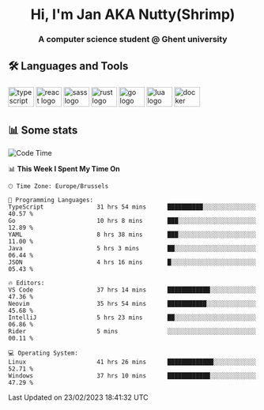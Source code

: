 <h1 align="center">Hi, I'm Jan AKA Nutty(Shrimp)</h1>
<h3 align="center">A computer science student @ Ghent university</h3>

<h2 align="left">🛠️ Languages and Tools</h2>

###

<div align="left">
  <img src="https://cdn.jsdelivr.net/gh/devicons/devicon/icons/typescript/typescript-original.svg" height="40" width="52" alt="typescript logo"  />
  <img src="https://cdn.jsdelivr.net/gh/devicons/devicon/icons/react/react-original.svg" height="40" width="52" alt="react logo"  />
  <img src="https://cdn.jsdelivr.net/gh/devicons/devicon/icons/sass/sass-original.svg" height="40" width="52" alt="sass logo"  />
  <img src="https://cdn.jsdelivr.net/gh/devicons/devicon/icons/rust/rust-plain.svg" height="40" width="52" alt="rust logo"  />
  <img src="https://cdn.jsdelivr.net/gh/devicons/devicon/icons/go/go-original.svg" height="40" width="52" alt="go logo"  />
  <img src="https://cdn.jsdelivr.net/gh/devicons/devicon/icons/lua/lua-original.svg" height="40" width="52" alt="lua logo"  />
  <img src="https://cdn.jsdelivr.net/gh/devicons/devicon/icons/docker/docker-original.svg" height="40" width="52" alt="docker logo"  />
</div>

<h2>📊 Some stats</h2>

<!--START_SECTION:waka-->
![Code Time](http://img.shields.io/badge/Code%20Time-2%2C692%20hrs%207%20mins-blue)

📊 **This Week I Spent My Time On** 

```text
🕑︎ Time Zone: Europe/Brussels

💬 Programming Languages: 
TypeScript               31 hrs 54 mins      ██████████░░░░░░░░░░░░░░░   40.57 % 
Go                       10 hrs 8 mins       ███░░░░░░░░░░░░░░░░░░░░░░   12.89 % 
YAML                     8 hrs 38 mins       ███░░░░░░░░░░░░░░░░░░░░░░   11.00 % 
Java                     5 hrs 3 mins        ██░░░░░░░░░░░░░░░░░░░░░░░   06.44 % 
JSON                     4 hrs 16 mins       █░░░░░░░░░░░░░░░░░░░░░░░░   05.43 % 

🔥 Editors: 
VS Code                  37 hrs 14 mins      ████████████░░░░░░░░░░░░░   47.36 % 
Neovim                   35 hrs 54 mins      ███████████░░░░░░░░░░░░░░   45.68 % 
IntelliJ                 5 hrs 23 mins       ██░░░░░░░░░░░░░░░░░░░░░░░   06.86 % 
Rider                    5 mins              ░░░░░░░░░░░░░░░░░░░░░░░░░   00.11 % 

💻 Operating System: 
Linux                    41 hrs 26 mins      █████████████░░░░░░░░░░░░   52.71 % 
Windows                  37 hrs 10 mins      ████████████░░░░░░░░░░░░░   47.29 % 
```


 Last Updated on 23/02/2023 18:41:32 UTC
<!--END_SECTION:waka-->
